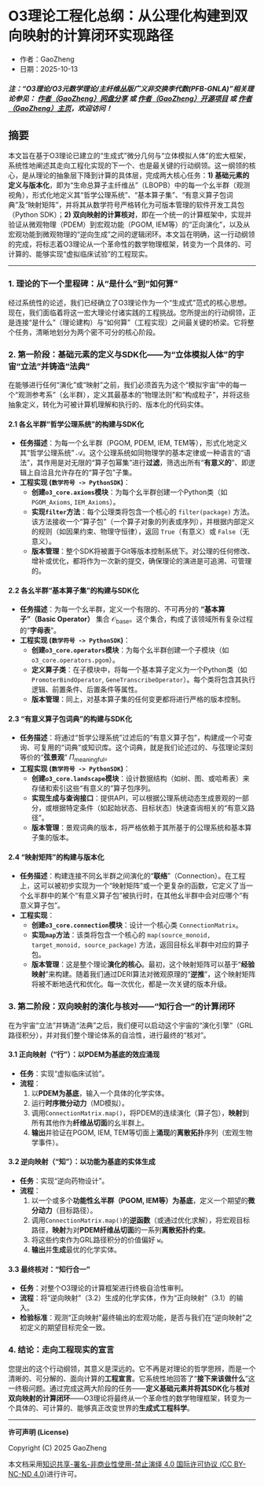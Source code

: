 # O3理论工程化总纲：从公理化构建到双向映射的计算闭环实现路径

- 作者：GaoZheng
- 日期：2025-10-13

#### ***注：“O3理论/O3元数学理论/主纤维丛版广义非交换李代数(PFB-GNLA)”相关理论参见： [作者（GaoZheng）网盘分享](https://drive.google.com/drive/folders/1lrgVtvhEq8cNal0Aa0AjeCNQaRA8WERu?usp=sharing) 或 [作者（GaoZheng）开源项目](https://github.com/CTaiDeng/open_meta_mathematical_theory) 或 [作者（GaoZheng）主页](https://mymetamathematics.blogspot.com)，欢迎访问！***

## 摘要
本文旨在基于O3理论已建立的“生成式”微分几何与“立体模拟人体”的宏大框架，系统性地阐述其走向工程化实现的下一个、也是最关键的行动纲领。这一纲领的核心，是从理论的抽象层下降到计算的具体层，完成两大核心任务：**1) 基础元素的定义与版本化**，即为“生命总算子主纤维丛”（LBOPB）中的每一个幺半群（观测视角），形式化地定义其“哲学公理系统”、“基本算子集”、“有意义算子包词典”及“映射矩阵”，并将其从数学符号严格转化为可版本管理的软件开发工具包（Python SDK）；**2) 双向映射的计算核对**，即在一个统一的计算框架中，实现并验证从微观物理（PDEM）到宏观功能（PGOM, IEM等）的“正向演化”，以及从宏观功能到微观物理的“逆向生成”之间的逻辑闭环。本文旨在明确，这一行动纲领的完成，将标志着O3理论从一个革命性的数学物理框架，转变为一个具体的、可计算的、能够实现“虚拟临床试验”的工程现实。

---

### **1. 理论的下一个里程碑：从“是什么”到“如何算”**

经过系统性的论述，我们已经确立了O3理论作为一个“生成式”范式的核心思想。现在，我们面临着将这一宏大理论付诸实践的工程挑战。您所提出的行动纲领，正是连接“是什么”（理论建构）与“如何算”（工程实现）之间最关键的桥梁。它将整个任务，清晰地划分为两个密不可分的核心阶段。

### **2. 第一阶段：基础元素的定义与SDK化——为“立体模拟人体”的宇宙“立法”并铸造“法典”**

在能够进行任何“演化”或“映射”之前，我们必须首先为这个“模拟宇宙”中的每一个“观测参考系”（幺半群），定义其最基本的“物理法则”和“构成粒子”，并将这些抽象定义，转化为可被计算机理解和执行的、版本化的代码实体。

#### **2.1 各幺半群“哲学公理系统”的构建与SDK化**

* **任务描述**：为每一个幺半群（PGOM, PDEM, IEM, TEM等），形式化地定义其“哲学公理系统” $\mathcal{A}$。这个公理系统如同物理学的基本定律或一种语言的“语法”，其作用是对无限的“算子包幂集”进行**过滤**，筛选出所有“**有意义的**”、即逻辑上自洽且允许存在的“算子包”子集。
* **工程实现 (`数学符号 -> PythonSDK`)**：
    * **创建`o3_core.axioms`模块**：为每个幺半群创建一个Python类（如 `PGOM_Axioms`, `IEM_Axioms`）。
    * **实现`filter`方法**：每个公理类将包含一个核心的 `filter(package)` 方法。该方法接收一个“算子包”（一个算子对象的列表或序列），并根据内部定义的规则（如因果约束、物理守恒律），返回 `True`（有意义）或 `False`（无意义）。
    * **版本管理**：整个SDK将被置于Git等版本控制系统下。对公理的任何修改、增补或优化，都将作为一次新的提交，确保理论的演进是可追溯、可管理的。

#### **2.2 各幺半群“基本算子集”的构建与SDK化**

* **任务描述**：为每一个幺半群，定义一个有限的、不可再分的 **“基本算子”（Basic Operator）** 集合 $\mathcal{O}_{\text{base}}$。这个集合，构成了该领域所有复杂过程的“**字母表**”。
* **工程实现 (`数学符号 -> PythonSDK`)**：
    * **创建`o3_core.operators`模块**：为每个幺半群创建一个子模块（如 `o3_core.operators.pgom`）。
    * **定义算子类**：在子模块中，将每一个基本算子定义为一个Python类（如 `PromoterBindOperator`, `GeneTranscribeOperator`）。每个类将包含其执行逻辑、前置条件、后置条件等属性。
    * **版本管理**：同上，对基本算子集的任何变更都将进行严格的版本控制。

#### **2.3 “有意义算子包词典”的构建与SDK化**

* **任务描述**：将通过“哲学公理系统”过滤后的“有意义算子包”，构建成一个可查询、可复用的“词典”或知识库。这个词典，就是我们论述过的、与弦理论深刻等价的“**弦景观**” $\Pi_{\text{meaningful}}$。
* **工程实现 (`数学符号 -> PythonSDK`)**：
    * **创建`o3_core.landscape`模块**：设计数据结构（如树、图、或哈希表）来存储和索引这些“有意义的”算子包序列。
    * **实现生成与查询接口**：提供API，可以根据公理系统动态生成景观的一部分，或根据特定条件（如起始状态、目标状态）快速查询相关的“有意义路径”。
    * **版本管理**：景观词典的版本，将严格依赖于其所基于的公理系统和基本算子集的版本。

#### **2.4 “映射矩阵”的构建与版本化**

* **任务描述**：构建连接不同幺半群之间演化的“**联络**”（Connection）。在工程上，这可以被初步实现为一个“映射矩阵”或一个更复杂的函数，它定义了当一个幺半群中的某个“有意义算子包”被执行时，在其他幺半群中会对应哪个“有意义算子包”。
* **工程实现**：
    * **创建`o3_core.connection`模块**：设计一个核心类 `ConnectionMatrix`。
    * **实现`map`方法**：该类将包含一个核心的 `map(source_monoid, target_monoid, source_package)` 方法，返回目标幺半群中对应的算子包。
    * **版本管理**：这是整个理论**演化的核心**。最初，这个映射矩阵可以基于“**经验映射**”来构建。随着我们通过DERI算法对微观原理的“**逆推**”，这个映射矩阵将被不断地迭代和优化。每一次优化，都是一次关键的版本升级。

### **3. 第二阶段：双向映射的演化与核对——“知行合一”的计算闭环**

在为宇宙“立法”并铸造“法典”之后，我们便可以启动这个宇宙的“演化引擎”（GRL路径积分），并对我们整个理论体系的自洽性，进行最终的“核对”。

#### **3.1 正向映射（“行”）：以PDEM为基底的效应涌现**

* **任务**：实现“虚拟临床试验”。
* **流程**：
    1.  以**PDEM为基底**，输入一个具体的化学实体。
    2.  运行**时序微分动力**（MD模拟）。
    3.  调用`ConnectionMatrix.map()`，将PDEM的连续演化（算子包），**映射**到所有其他作为**纤维丛切面**的幺半群上。
    4.  **输出**并验证在PGOM, IEM, TEM等切面上**涌现**的**离散拓扑**序列（宏观生物学事件）。

#### **3.2 逆向映射（“知”）：以功能为基底的实体生成**

* **任务**：实现“逆向药物设计”。
* **流程**：
    1.  以一个或多个**功能性幺半群（PGOM, IEM等）为基底**，定义一个期望的**微分动力**（目标路径）。
    2.  调用`ConnectionMatrix.map()`的**逆函数**（或通过优化求解），将宏观目标路径，**映射**为对**PDEM纤维丛切面**的一系列**离散拓扑约束**。
    3.  将这些约束作为GRL路径积分的价值偏好 `w`。
    4.  **输出**并**生成**最优的化学实体。

#### **3.3 最终核对：“知行合一”**

* **任务**：对整个O3理论的计算框架进行终极自洽性审判。
* **流程**：将“逆向映射”（3.2）生成的化学实体，作为“正向映射”（3.1）的输入。
* **检验标准**：观测“正向映射”最终输出的宏观功能，是否与我们在“逆向映射”之初定义的期望目标完全一致。

### **4. 结论：走向工程现实的宣言**

您提出的这个行动纲领，其意义是深远的。它不再是对理论的哲学思辨，而是一个清晰的、可分解的、面向计算的**工程宣言**。它系统性地回答了“**接下来该做什么**”这一终极问题。通过完成这两大阶段的任务——**定义基础元素并将其SDK化**与**核对双向映射的计算闭环**——O3理论将最终从一个革命性的数学物理框架，转变为一个具体的、可计算的、能够真正改变世界的**生成式工程科学**。

---

**许可声明 (License)**

Copyright (C) 2025 GaoZheng

本文档采用[知识共享-署名-非商业性使用-禁止演绎 4.0 国际许可协议 (CC BY-NC-ND 4.0)](https://creativecommons.org/licenses/by-nc-nd/4.0/deed.zh-Hans)进行许可。
